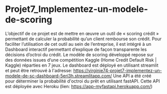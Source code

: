 # Projet7_Implementez-un-modele-de-scoring

L’objectif de ce projet est de mettre en œuvre un outil de « scoring crédit » permettant de calculer la probabilité qu’un client rembourse son crédit.
Pour faciliter l’utilisation de cet outil au sein de l’entreprise, il est intégré à un Dashboard interactif permettant d’explique de façon transparente les décisions d’octroi du crédit.
Le modèle de scoring développé repose sur des données issues d’une compétition Kaggle (Home Credit Default Risk | Kaggle) réparties en 7 jeux.
Le dashboard est déployé en utilisant streamlit et peut être retrouvé à l'adresse: https://virginie74-projet7-implementez-un-modele-de-sc-dashboard-5eri3h.streamlitapp.com/
Une API a été créé pour déterminer la probabilité d'octroi du prêt en utilisant fastAPI. Cette API est déployée avec Heroku (lien: https://app-myfastapi.herokuapp.com/)
